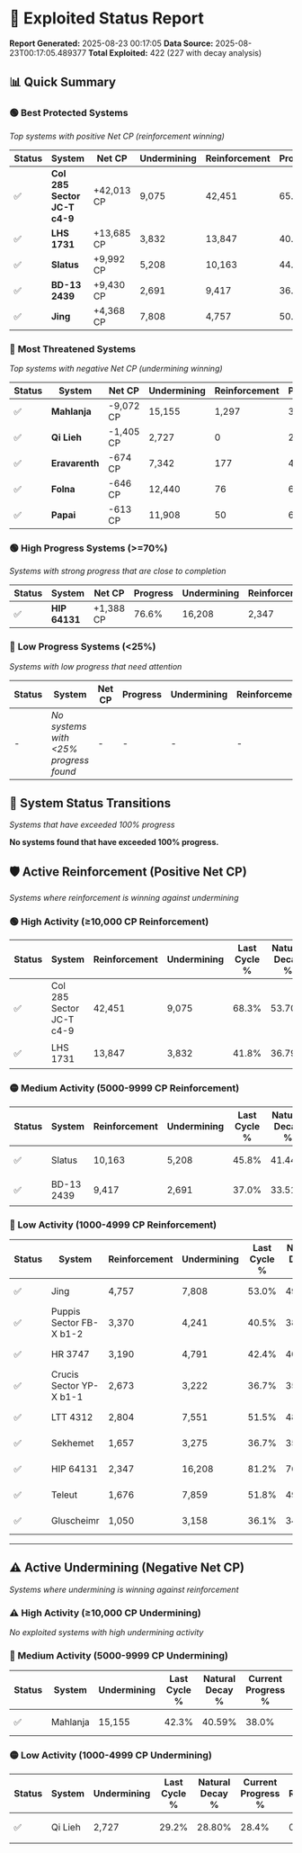 # 🌟 Exploited Status Report

**Report Generated:** 2025-08-23 00:17:05
**Data Source:** 2025-08-23T00:17:05.489377
**Total Exploited:** 422 (227 with decay analysis)

## 📊 Quick Summary

### 🟢 **Best Protected Systems**
*Top systems with positive Net CP (reinforcement winning)*

| Status | System | Net CP | Undermining | Reinforcement | Progress |
|--------|--------|--------|-------------|---------------|----------|
| ✅ | **Col 285 Sector JC-T c4-9** | +42,013 CP | 9,075 | 42,451 | 65.7% |
| ✅ | **LHS 1731** | +13,685 CP | 3,832 | 13,847 | 40.7% |
| ✅ | **Slatus** | +9,992 CP | 5,208 | 10,163 | 44.3% |
| ✅ | **BD-13 2439** | +9,430 CP | 2,691 | 9,417 | 36.2% |
| ✅ | **Jing** | +4,368 CP | 7,808 | 4,757 | 50.8% |

### 🔴 **Most Threatened Systems**
*Top systems with negative Net CP (undermining winning)*

| Status | System | Net CP | Undermining | Reinforcement | Progress |
|--------|--------|--------|-------------|---------------|----------|
| ✅ | **Mahlanja** | -9,072 CP | 15,155 | 1,297 | 38.0% |
| ✅ | **Qi Lieh** | -1,405 CP | 2,727 | 0 | 28.4% |
| ✅ | **Eravarenth** | -674 CP | 7,342 | 177 | 46.2% |
| ✅ | **Folna** | -646 CP | 12,440 | 76 | 64.0% |
| ✅ | **Papai** | -613 CP | 11,908 | 50 | 62.4% |

### 🟢 **High Progress Systems (>=70%)**
*Systems with strong progress that are close to completion*

| Status | System | Net CP | Progress | Undermining | Reinforcement |
|--------|--------|--------|----------|-------------|---------------|
| ✅ | **HIP 64131** | +1,388 CP | 76.6% | 16,208 | 2,347 |

### 🔴 **Low Progress Systems (<25%)**
*Systems with low progress that need attention*

| Status | System | Net CP | Progress | Undermining | Reinforcement |
|--------|--------|--------|----------|-------------|---------------|
| - | *No systems with <25% progress found* | - | - | - | - |
## 🔄 System Status Transitions
*Systems that have exceeded 100% progress*

**No systems found that have exceeded 100% progress.**

## 🛡️ Active Reinforcement (Positive Net CP)
*Systems where reinforcement is winning against undermining*

### 🟢 High Activity (≥10,000 CP Reinforcement)

| Status | System | Reinforcement | Undermining | Last Cycle % | Natural Decay % | Current Progress % | Current CP | Net CP | Activity |
|--------|--------|---------------|-------------|--------------|-----------------|-------------------|------------|--------|----------|
| ✅ | Col 285 Sector JC-T c4-9 | 42,451 | 9,075 | 68.3% | 53.70% | 65.7% | 229,950 | +42,013 | 🟢 High Reinforcement |
| ✅ | LHS 1731 | 13,847 | 3,832 | 41.8% | 36.79% | 40.7% | 142,450 | +13,685 | 🟢 High Reinforcement |

### 🟡 Medium Activity (5000-9999 CP Reinforcement)

| Status | System | Reinforcement | Undermining | Last Cycle % | Natural Decay % | Current Progress % | Current CP | Net CP | Activity |
|--------|--------|---------------|-------------|--------------|-----------------|-------------------|------------|--------|----------|
| ✅ | Slatus | 10,163 | 5,208 | 45.8% | 41.44% | 44.3% | 155,049 | +9,992 | 🟡 Medium Reinforcement |
| ✅ | BD-13 2439 | 9,417 | 2,691 | 37.0% | 33.51% | 36.2% | 126,700 | +9,430 | 🟡 Medium Reinforcement |

### 🔴 Low Activity (1000-4999 CP Reinforcement)

| Status | System | Reinforcement | Undermining | Last Cycle % | Natural Decay % | Current Progress % | Current CP | Net CP | Activity |
|--------|--------|---------------|-------------|--------------|-----------------|-------------------|------------|--------|----------|
| ✅ | Jing | 4,757 | 7,808 | 53.0% | 49.55% | 50.8% | 177,800 | +4,368 | 🔵 Low Reinforcement |
| ✅ | Puppis Sector FB-X b1-2 | 3,370 | 4,241 | 40.5% | 38.37% | 39.3% | 137,550 | +3,262 | 🔵 Low Reinforcement |
| ✅ | HR 3747 | 3,190 | 4,791 | 42.4% | 40.13% | 41.0% | 143,500 | +3,049 | 🔵 Low Reinforcement |
| ✅ | Crucis Sector YP-X b1-1 | 2,673 | 3,222 | 36.7% | 35.05% | 35.8% | 125,300 | +2,610 | 🔵 Low Reinforcement |
| ✅ | LTT 4312 | 2,804 | 7,551 | 51.5% | 48.62% | 49.3% | 172,550 | +2,397 | 🔵 Low Reinforcement |
| ✅ | Sekhemet | 1,657 | 3,275 | 36.7% | 35.34% | 35.8% | 125,300 | +1,624 | 🔵 Low Reinforcement |
| ✅ | HIP 64131 | 2,347 | 16,208 | 81.2% | 76.20% | 76.6% | 268,099 | +1,388 | 🔵 Low Reinforcement |
| ✅ | Teleut | 1,676 | 7,859 | 51.8% | 49.27% | 49.6% | 173,600 | +1,153 | 🔵 Low Reinforcement |
| ✅ | Gluscheimr | 1,050 | 3,158 | 36.1% | 34.91% | 35.2% | 123,200 | +1,010 | 🔵 Low Reinforcement |


---

## ⚠️ Active Undermining (Negative Net CP)
*Systems where undermining is winning against reinforcement*

### ⚠️ High Activity (≥10,000 CP Undermining)

*No exploited systems with high undermining activity*

### 🔶 Medium Activity (5000-9999 CP Undermining)

| Status | System | Undermining | Last Cycle % | Natural Decay % | Current Progress % | Reinforcement | Current CP | Net CP | Activity |
|--------|--------|-------------|--------------|-----------------|-------------------|---------------|------------|--------|----------|
| ✅ | Mahlanja | 15,155 | 42.3% | 40.59% | 38.0% | 1,297 | 133,000 | -9,072 | 🔶 Medium Undermining |

### 🟡 Low Activity (1000-4999 CP Undermining)

| Status | System | Undermining | Last Cycle % | Natural Decay % | Current Progress % | Reinforcement | Current CP | Net CP | Activity |
|--------|--------|-------------|--------------|-----------------|-------------------|---------------|------------|--------|----------|
| ✅ | Qi Lieh | 2,727 | 29.2% | 28.80% | 28.4% | 0 | 99,399 | -1,405 | 🟡 Low Undermining |
